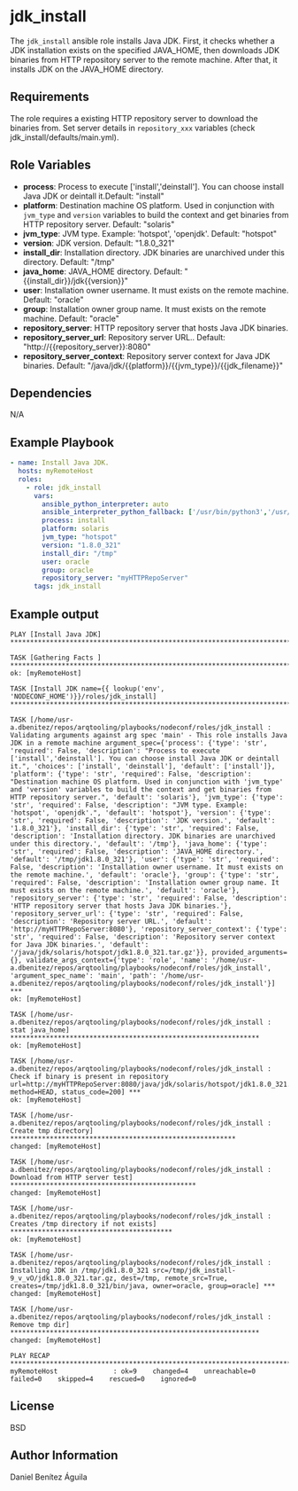 jdk_install
=========

The `jdk_install` ansible role installs Java JDK.
First, it checks whether a JDK installation exists on the specified JAVA_HOME, then downloads JDK binaries from HTTP repository server to the remote machine. After that, it installs JDK on the JAVA_HOME directory.

Requirements
------------

The role requires a existing HTTP repository server to download the binaries from. Set server details in `repository_xxx` variables (check jdk_install/defaults/main.yml).

Role Variables
--------------

- **process**: Process to execute ['install','deinstall']. You can choose install Java JDK or deintall it.Default: "install"
- **platform**: Destination machine OS platform. Used in conjunction with `jvm_type` and `version` variables to build the context and get binaries from HTTP repository server. Default: "solaris"
- **jvm_type**: JVM type. Example: 'hotspot', 'openjdk'. Default: "hotspot"
- **version**: JDK version. Default: "1.8.0_321"
- **install_dir**: Installation directory. JDK binaries are unarchived under this directory. Default: "/tmp"
- **java_home**: JAVA_HOME directory. Default: "{{install_dir}}/jdk{{version}}"
- **user**: Installation owner username. It must exists on the remote machine. Default: "oracle"
- **group**: Installation owner group name. It must exists on the remote machine. Default: "oracle"
- **repository_server**: HTTP repository server that hosts Java JDK binaries.
- **repository_server_url**: Repository server URL.. Default: "http://{{repository_server}}:8080"
- **repository_server_context**: Repository server context for Java JDK binaries. Default: "/java/jdk/{{platform}}/{{jvm_type}}/{{jdk_filename}}"

Dependencies
------------

N/A

Example Playbook
----------------

```yaml
- name: Install Java JDK.
  hosts: myRemoteHost
  roles:
    - role: jdk_install
      vars:
        ansible_python_interpreter: auto
        ansible_interpreter_python_fallback: ['/usr/bin/python3','/usr/bin/python2','/usr/bin/python']
        process: install
        platform: solaris
        jvm_type: "hotspot"
        version: "1.8.0_321"
        install_dir: "/tmp"
        user: oracle
        group: oracle
        repository_server: "myHTTPRepoServer"
      tags: jdk_install
```

Example output
----------------

```
PLAY [Install Java JDK] ******************************************************************************************************************************************

TASK [Gathering Facts ] ******************************************************************************************************************************************
ok: [myRemoteHost]

TASK [Install JDK name={{ lookup('env', 'NODECONF_HOME')}}/roles/jdk_install] ************************************************************************************

TASK [/home/usr-a.dbenitez/repos/arqtooling/playbooks/nodeconf/roles/jdk_install : Validating arguments against arg spec 'main' - This role installs Java JDK in a remote machine argument_spec={'process': {'type': 'str', 'required': False, 'description': "Process to execute ['install','deinstall']. You can choose install Java JDK or deintall it.", 'choices': ['install', 'deinstall'], 'default': ['install']}, 'platform': {'type': 'str', 'required': False, 'description': "Destination machine OS platform. Used in conjunction with 'jvm_type' and 'version' variables to build the context and get binaries from HTTP repository server.", 'default': 'solaris'}, 'jvm_type': {'type': 'str', 'required': False, 'description': "JVM type. Example: 'hotspot', 'openjdk'.", 'default': 'hotspot'}, 'version': {'type': 'str', 'required': False, 'description': 'JDK version.', 'default': '1.8.0_321'}, 'install_dir': {'type': 'str', 'required': False, 'description': 'Installation directory. JDK binaries are unarchived under this directory.', 'default': '/tmp'}, 'java_home': {'type': 'str', 'required': False, 'description': 'JAVA_HOME directory.', 'default': '/tmp/jdk1.8.0_321'}, 'user': {'type': 'str', 'required': False, 'description': 'Installation owner username. It must exists on the remote machine.', 'default': 'oracle'}, 'group': {'type': 'str', 'required': False, 'description': 'Installation owner group name. It must exists on the remote machine.', 'default': 'oracle'}, 'repository_server': {'type': 'str', 'required': False, 'description': 'HTTP repository server that hosts Java JDK binaries.'}, 'repository_server_url': {'type': 'str', 'required': False, 'description': 'Repository server URL.', 'default': 'http://myHTTPRepoServer:8080'}, 'repository_server_context': {'type': 'str', 'required': False, 'description': 'Repository server context for Java JDK binaries.', 'default': '/java/jdk/solaris/hotspot/jdk1.8.0_321.tar.gz'}}, provided_arguments={}, validate_args_context={'type': 'role', 'name': '/home/usr-a.dbenitez/repos/arqtooling/playbooks/nodeconf/roles/jdk_install', 'argument_spec_name': 'main', 'path': '/home/usr-a.dbenitez/repos/arqtooling/playbooks/nodeconf/roles/jdk_install'}] ***
ok: [myRemoteHost]

TASK [/home/usr-a.dbenitez/repos/arqtooling/playbooks/nodeconf/roles/jdk_install : stat java_home] ***************************************************************
ok: [myRemoteHost]

TASK [/home/usr-a.dbenitez/repos/arqtooling/playbooks/nodeconf/roles/jdk_install : Check if binary is present in repository url=http://myHTTPRepoServer:8080/java/jdk/solaris/hotspot/jdk1.8.0_321.tar.gz, method=HEAD, status_code=200] ***
ok: [myRemoteHost]

TASK [/home/usr-a.dbenitez/repos/arqtooling/playbooks/nodeconf/roles/jdk_install : Create tmp directory] *********************************************************
changed: [myRemoteHost]

TASK [/home/usr-a.dbenitez/repos/arqtooling/playbooks/nodeconf/roles/jdk_install : Download from HTTP server test] ***********************************************
changed: [myRemoteHost]

TASK [/home/usr-a.dbenitez/repos/arqtooling/playbooks/nodeconf/roles/jdk_install : Creates /tmp directory if not exists] *****************************************
ok: [myRemoteHost]

TASK [/home/usr-a.dbenitez/repos/arqtooling/playbooks/nodeconf/roles/jdk_install : Installing JDK in /tmp/jdk1.8.0_321 src=/tmp/jdk_install-9_v_vO/jdk1.8.0_321.tar.gz, dest=/tmp, remote_src=True, creates=/tmp/jdk1.8.0_321/bin/java, owner=oracle, group=oracle] ***
changed: [myRemoteHost]

TASK [/home/usr-a.dbenitez/repos/arqtooling/playbooks/nodeconf/roles/jdk_install : Remove tmp dir] ***************************************************************
changed: [myRemoteHost]

PLAY RECAP *******************************************************************************************************************************************************
myRemoteHost              : ok=9    changed=4    unreachable=0    failed=0    skipped=4    rescued=0    ignored=0   
```

License
-------

BSD

Author Information
------------------

Daniel Benítez Águila
